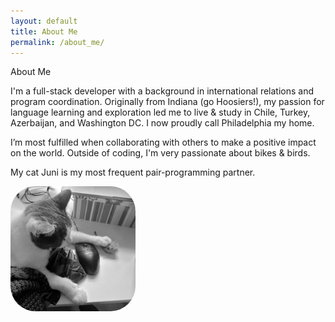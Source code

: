 ```yaml
---
layout: default
title: About Me
permalink: /about_me/
---
```


About Me

I'm a full-stack developer with a background in international relations and program coordination. Originally from Indiana (go Hoosiers!), my passion for language learning and exploration led me to live & study in Chile, Turkey, Azerbaijan, and Washington DC. I now proudly call Philadelphia my home.

I’m most fulfilled when collaborating with others to make a positive impact on the world. Outside of coding, I'm very passionate about bikes & birds.

My cat Juni is my most frequent pair-programming partner.

<img src="/assets/images/juni-coding-bw.jpeg" alt="Cat using two mice on a desk" style="max-width: 200px; border-radius: 20%;">
